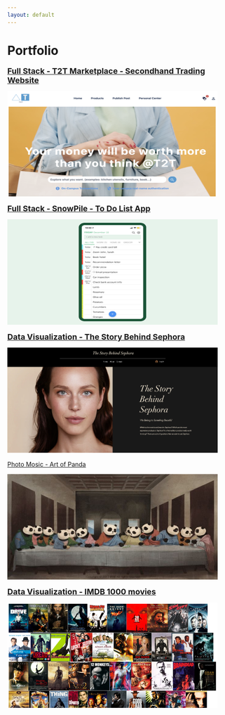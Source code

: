 ```yaml
---
layout: default
---
```


# Portfolio

<span style="font-size: 18px; color: blue; font-weight: bold;">[Full Stack - T2T Marketplace - Secondhand Trading Website](/T2T-MarketPlace)</span>

<img src="images/T2T_coverpage.png" width="480" height="240"/>

<span style="font-size: 18px; color: blue; font-weight: bold;">[Full Stack - SnowPile - To Do List App](/To_Do_List_App)</span>

<img src="images/To_do_list_cover_page.png" width="480" height="240"/>

<span style="font-size: 18px; color: blue; font-weight: bold;">[Data Visualization - The Story Behind Sephora](/sephora_page)</span>

<img src="images/sephora_cover_page.png" width="480" height="240"/>

[Photo Mosic - Art of Panda](/artofPanda_page)

<img src="images/panda_cover_page.png" width="480" height="240"/>

<span style="font-size: 18px; color: blue; font-weight: bold;">[Data Visualization - IMDB 1000 movies](https://www.youtube.com/watch?v=JnYM0gnVbTU&t=28s)</span>

<img src="images/imdb_cover_page.png" width="480" height="240"/>

<!-- ### Category Name 2 -->

<!-- - [Project 1 Title](http://example.com/)
- [Project 2 Title](http://example.com/)
- [Project 3 Title](http://example.com/)
- [Project 4 Title](http://example.com/)
- [Project 5 Title](http://example.com/)

--- -->
